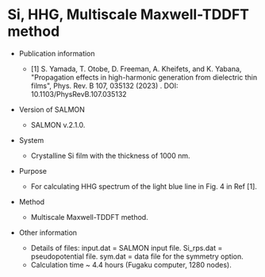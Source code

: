 # Si, HHG, Multiscale Maxwell-TDDFT method

- Publication information
    - [1] S. Yamada, T. Otobe, D. Freeman, A. Kheifets, and K. Yabana, "Propagation effects in high-harmonic generation from dielectric thin films", Phys. Rev. B 107, 035132 (2023) . DOI: 10.1103/PhysRevB.107.035132
    
- Version of SALMON
    - SALMON v.2.1.0.

- System
    - Crystalline Si film with the thickness of 1000 nm.
    
- Purpose
    - For calculating HHG spectrum of the light blue line in Fig. 4 in Ref [1].

- Method
    - Multiscale Maxwell-TDDFT method.

- Other information
    - Details of files: input.dat = SALMON input file. Si_rps.dat = pseudopotential file. sym.dat = data file for the symmetry option.
    - Calculation time ~ 4.4 hours (Fugaku computer, 1280 nodes).
